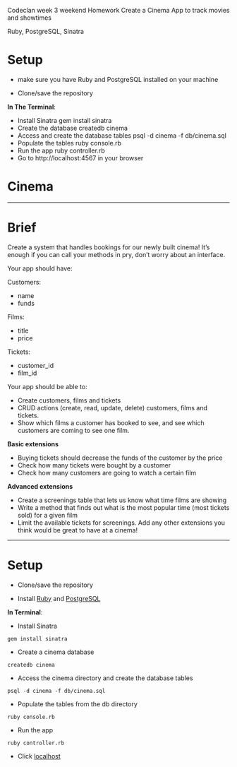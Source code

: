 Codeclan week 3 weekend Homework
Create a Cinema App to track movies and showtimes

Ruby, PostgreSQL, Sinatra



# Setup

- make sure you have Ruby and PostgreSQL installed on your machine

- Clone/save the repository


**In The Terminal**:

- Install Sinatra
gem install sinatra
- Create the  database
createdb cinema
- Access and create the database tables
psql -d cinema -f db/cinema.sql
- Populate the tables
ruby console.rb
- Run the app
ruby controller.rb
- Go to http://localhost:4567 in your browser

# Cinema

---

# Brief

Create a system that handles bookings for our newly built cinema! It’s enough if you can call your methods in pry, don’t worry about an interface.

Your app should have:

Customers:
- name
- funds

Films:
- title
- price

Tickets:
- customer_id
- film_id

Your app should be able to:
- Create customers, films and tickets
- CRUD actions (create, read, update, delete) customers, films and tickets.
- Show which films a customer has booked to see, and see which customers are coming to see one film.

**Basic extensions**

- Buying tickets should decrease the funds of the customer by the price
- Check how many tickets were bought by a customer
- Check how many customers are going to watch a certain film

**Advanced extensions**

- Create a screenings table that lets us know what time films are showing
- Write a method that finds out what is the most popular time (most tickets sold) for a given film
- Limit the available tickets for screenings.
Add any other extensions you think would be great to have at a cinema!

---

# Setup

- Clone/save the repository

- Install [Ruby](https://www.ruby-lang.org/en/documentation/installation/) and [PostgreSQL](http://www.postgresqltutorial.com/install-postgresql/)

**In Terminal**:

- Install Sinatra

```
gem install sinatra

```

- Create a cinema database

```
createdb cinema

```

- Access the cinema directory and create the database tables

```
psql -d cinema -f db/cinema.sql

```
- Populate the tables from the db directory

```
ruby console.rb

```

- Run the app

```
ruby controller.rb

```

- Click [localhost](http://localhost:4567/home)
